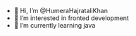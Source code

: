 - 👋 Hi, I’m @HumeraHajrataliKhan
- 👀 I’m interested in fronted development
- 🌱 I’m currently learning java
 


